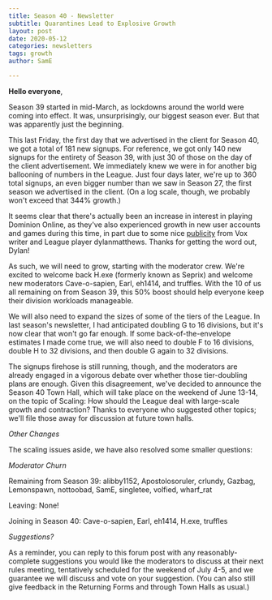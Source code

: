 ```yaml
---
title: Season 40 - Newsletter
subtitle: Quarantines Lead to Explosive Growth
layout: post
date: 2020-05-12
categories: newsletters
tags: growth
author: SamE

---
```

**Hello everyone**,

Season 39 started in mid-March, as lockdowns around the world were coming into effect. It was, unsurprisingly, our biggest season ever. But that was apparently just the beginning.

This last Friday, the first day that we advertised in the client for Season 40, we got a total of 181 new signups. For reference, we got only 140 new signups for the entirety of Season 39, with just 30 of those on the day of the client advertisement. We immediately knew we were in for another big ballooning of numbers in the League. Just four days later, we're up to 360 total signups, an even bigger number than we saw in Season 27, the first season we advertised in the client. (On a log scale, though, we probably won't exceed that 344% growth.)

It seems clear that there's actually been an increase in interest in playing Dominion Online, as they've also experienced growth in new user accounts and games during this time, in part due to some nice [publicity](https://www.vox.com/2020/4/3/21197399/dominion-online-board-games) from Vox writer and League player dylanmatthews. Thanks for getting the word out, Dylan!

As such, we will need to grow, starting with the moderator crew. We're excited to welcome back H.exe (formerly known as Seprix) and welcome new moderators Cave-o-sapien, Earl, eh1414, and truffles. With the 10 of us all remaining on from Season 39, this 50% boost should help everyone keep their division workloads manageable.

We will also need to expand the sizes of some of the tiers of the League. In last season's newsletter, I had anticipated doubling G to 16 divisions, but it's now clear that won't go far enough. If some back-of-the-envelope estimates I made come true, we will also need to double F to 16 divisions, double H to 32 divisions, and then double G again to 32 divisions.

The signups firehose is still running, though, and the moderators are already engaged in a vigorous debate over whether those tier-doubling plans are enough. Given this disagreement, we've decided to announce the Season 40 Town Hall, which will take place on the weekend of June 13-14, on the topic of Scaling: How should the League deal with large-scale growth and contraction? Thanks to everyone who suggested other topics; we'll file those away for discussion at future town halls.

_Other Changes_

The scaling issues aside, we have also resolved some smaller questions:

_Moderator Churn_

Remaining from Season 39: alibby1152, Apostolosoruler, crlundy, Gazbag, Lemonspawn, nottoobad, SamE, singletee, volfied, wharf_rat

Leaving: None!

Joining in Season 40: Cave-o-sapien, Earl, eh1414, H.exe, truffles

_Suggestions?_

As a reminder, you can reply to this forum post with any reasonably-complete suggestions you would like the moderators to discuss at their next rules meeting, tentatively scheduled for the weekend of July 4-5, and we guarantee we will discuss and vote on your suggestion. (You can also still give feedback in the Returning Forms and through Town Halls as usual.)
